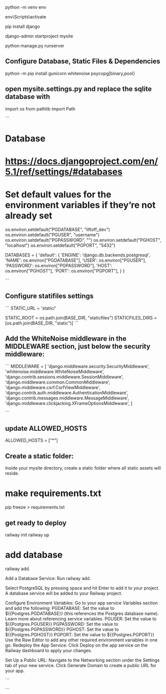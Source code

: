 python -m venv env

env\Scripts\activate

pip install django

django-admin startproject mysite

python manage.py runserver


## Configure Database, Static Files & Dependencies

python -m pip install gunicorn whitenoise psycopg[binary,pool]


## open mysite.settings.py and replace the sqlite database with

import os
from pathlib import Path


´´´
# Database
# https://docs.djangoproject.com/en/5.1/ref/settings/#databases

# Set default values for the environment variables if they’re not already set
os.environ.setdefault("PGDATABASE", "liftoff_dev")
os.environ.setdefault("PGUSER", "username")
os.environ.setdefault("PGPASSWORD", "")
os.environ.setdefault("PGHOST", "localhost")
os.environ.setdefault("PGPORT", "5432")

DATABASES = {
    'default': {
        'ENGINE': 'django.db.backends.postgresql',
        'NAME': os.environ["PGDATABASE"],
        'USER': os.environ["PGUSER"],
        'PASSWORD': os.environ["PGPASSWORD"],
        'HOST': os.environ["PGHOST"],
        'PORT': os.environ["PGPORT"],
    }
}

´´´

## Configure statifiles settings

´´´
STATIC_URL = 'static/'

STATIC_ROOT = os.path.join(BASE_DIR, "staticfiles")
STATICFILES_DIRS = [os.path.join(BASE_DIR, "static")]
´´´


## Add the WhiteNoise middleware in the MIDDLEWARE section, just below the security middleware:

´´´
MIDDLEWARE = [
    'django.middleware.security.SecurityMiddleware',
    'whitenoise.middleware.WhiteNoiseMiddleware',
    'django.contrib.sessions.middleware.SessionMiddleware',
    'django.middleware.common.CommonMiddleware',
    'django.middleware.csrf.CsrfViewMiddleware',
    'django.contrib.auth.middleware.AuthenticationMiddleware',
    'django.contrib.messages.middleware.MessageMiddleware',
    'django.middleware.clickjacking.XFrameOptionsMiddleware',
]

´´´

## update ALLOWED_HOSTS

ALLOWED_HOSTS = ["*"]


## Create a static folder:
Inside your mysite directory, create a static folder where all static assets will reside.


# make requirements.txt

pip freeze > requirements.txt



## get ready to deploy

railway init
railway up

# add database
railway add.


Add a Database Service:
Run railway add.

Select PostgreSQL by pressing space and hit Enter to add it to your project.
A database service will be added to your Railway project.



Configure Environment Variables:
Go to your app service Variables section and add the following:
PGDATABASE: Set the value to ${{Postgres.PGDATABASE}} (this references the Postgres database name). Learn more about referencing service variables.
PGUSER: Set the value to ${{Postgres.PGUSER}}
PGPASSWORD: Set the value to ${{Postgres.PGPASSWORD}}
PGHOST: Set the value to ${{Postgres.PGHOST}}
PGPORT: Set the value to ${{Postgres.PGPORT}}
Use the Raw Editor to add any other required environment variables in one go.
Redeploy the App Service:
Click Deploy on the app service on the Railway dashboard to apply your changes.


Set Up a Public URL:
Navigate to the Networking section under the Settings tab of your new service.
Click Generate Domain to create a public URL for your app.


´´´


´´´





